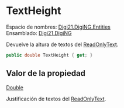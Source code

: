 # TextHeight

Espacio de nombres: [Digi21.DigiNG.Entities](../../../)  
Ensamblado: [Digi21.DigiNG](../../../../)

Devuelve la altura de textos del [ReadOnlyText](../).

```csharp
public double TextHeight { get; }
```

## Valor de la propiedad

[Double](https://docs.microsoft.com/en-us/dotnet/api/system.double?view=net-5.0)

Justificación de textos del [ReadOnlyText](../).



